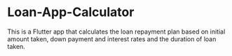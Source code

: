 # Loan-App-Calculator
This is a Flutter app that calculates the loan repayment plan based on initial amount taken, down payment and interest rates and the duration of loan taken.
